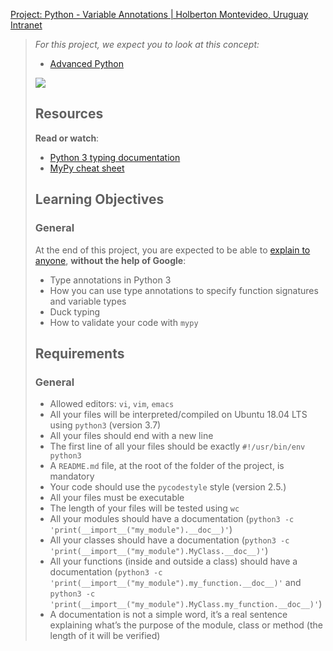 [Project: Python - Variable Annotations | Holberton Montevideo, Uruguay Intranet](https://intranet.hbtn.io/projects/2342)

> _For this project, we expect you to look at this concept:_
> 
> -   [Advanced Python](https://intranet.hbtn.io/concepts/950)
> 
> ![](https://i.redd.it/y9y25tefi5401.png)
> 
> ## Resources
> 
> **Read or watch**:
> 
> -   [Python 3 typing documentation](https://intranet.hbtn.io/rltoken/HkhGh45geTWVPwYQtwZxuw "Python 3 typing documentation")
> -   [MyPy cheat sheet](https://intranet.hbtn.io/rltoken/puu3jc5JT5rMI2B7EYdnXA "MyPy cheat sheet")
> 
> ## Learning Objectives
> 
> ### General
> 
> At the end of this project, you are expected to be able to [explain to anyone](https://intranet.hbtn.io/rltoken/u8rxH9rCLFQwUn_V3bV7aw "explain to anyone"), **without the help of Google**:
> 
> -   Type annotations in Python 3
> -   How you can use type annotations to specify function signatures and variable types
> -   Duck typing
> -   How to validate your code with `mypy`
> 
> ## Requirements
> 
> ### General
> 
> -   Allowed editors: `vi`, `vim`, `emacs`
> -   All your files will be interpreted/compiled on Ubuntu 18.04 LTS using `python3` (version 3.7)
> -   All your files should end with a new line
> -   The first line of all your files should be exactly `#!/usr/bin/env python3`
> -   A `README.md` file, at the root of the folder of the project, is mandatory
> -   Your code should use the `pycodestyle` style (version 2.5.)
> -   All your files must be executable
> -   The length of your files will be tested using `wc`
> -   All your modules should have a documentation (`python3 -c 'print(__import__("my_module").__doc__)'`)
> -   All your classes should have a documentation (`python3 -c 'print(__import__("my_module").MyClass.__doc__)'`)
> -   All your functions (inside and outside a class) should have a documentation (`python3 -c 'print(__import__("my_module").my_function.__doc__)'` and `python3 -c 'print(__import__("my_module").MyClass.my_function.__doc__)'`)
> -   A documentation is not a simple word, it’s a real sentence explaining what’s the purpose of the module, class or method (the length of it will be verified)